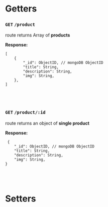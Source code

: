 # Getters

### `GET` `/product`

route returns Array of **products** <br>

**Response:**<br>

```
[
    {
        "_id": ObjectID, // mongoDB ObjectID
        "title": String,
        "description": String,
        "img": String,
    },
]
```

<br>
<br>

### `GET` `/product/:id`

route returns an object of **single product** <br>

**Response:**<br>

```
 {
    "_id": ObjectID, // mongoDB ObjectID
    "title": String,
    "description": String,
    "img": String,
}
```

<br>
<br>

# Setters

